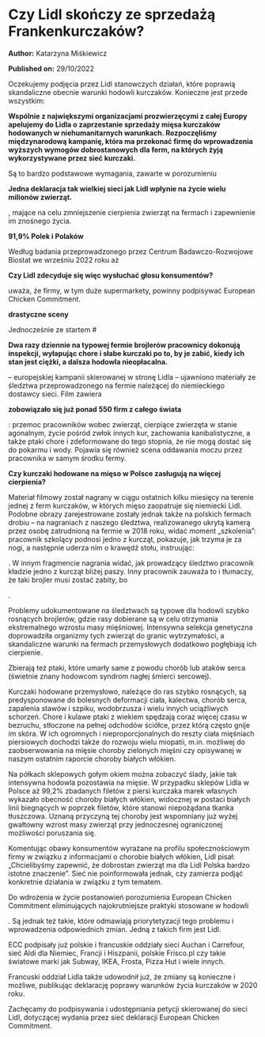 # Czy Lidl skończy ze sprzedażą Frankenkurczaków?

**Author:** Katarzyna Miśkiewicz

**Published on:** <span class="ml-10 mb-10">29/10/2022</span>

Oczekujemy podjęcia przez Lidl stanowczych działań, które poprawią skandaliczne obecnie warunki hodowli kurczaków. Konieczne jest przede wszystkim:

**Wspólnie z największymi organizacjami prozwierzęcymi z całej Europy apelujemy do Lidla o zaprzestanie sprzedaży mięsa kurczaków hodowanych w niehumanitarnych warunkach. Rozpoczęliśmy międzynarodową kampanię, która ma przekonać firmę do wprowadzenia wyższych wymogów dobrostanowych dla ferm, na których żyją wykorzystywane przez sieć kurczaki.**

Są to bardzo podstawowe wymagania, zawarte w porozumieniu

**Jedna deklaracja tak wielkiej sieci jak Lidl wpłynie na życie wielu milionów zwierząt.**

, mające na celu zmniejszenie cierpienia zwierząt na fermach i zapewnienie im znośnego życia.

**91,9% Polek i Polaków**

Według badania przeprowadzonego przez Centrum Badawczo-Rozwojowe Biostat we wrześniu 2022 roku aż

**Czy Lidl zdecyduje się więc wysłuchać głosu konsumentów?**

uważa, że firmy, w tym duże supermarkety, powinny podpisywać European Chicken Commitment.

**drastyczne sceny**

Jednocześnie ze startem #

**Dwa razy dziennie na typowej fermie brojlerów pracownicy dokonują inspekcji, wyłapując chore i słabe kurczaki po to, by je zabić, kiedy ich stan jest ciężki, a dalsza hodowla nieopłacalna.**

– europejskiej kampanii skierowanej w stronę Lidla – ujawniono materiały ze śledztwa przeprowadzonego na fermie należącej do niemieckiego dostawcy sieci. Film zawiera

**zobowiązało się już ponad 550 firm z całego świata**

: przemoc pracowników wobec zwierząt, cierpiące zwierzęta w stanie agonalnym, życie pośród zwłok innych kur, zachowania kanibalistyczne, a także ptaki chore i zdeformowane do tego stopnia, że nie mogą dostać się do pokarmu i wody. Pojawia się również scena oddawania moczu przez pracownika w samym środku fermy.

**Czy kurczaki hodowane na mięso w Polsce zasługują na więcej cierpienia?**

Materiał filmowy został nagrany w ciągu ostatnich kilku miesięcy na terenie jednej z ferm kurczaków, w których mięso zaopatruje się niemiecki Lidl. Podobne obrazy zarejestrowane zostały jednak także na polskich fermach drobiu – na nagraniach z naszego śledztwa, realizowanego ukrytą kamerą przez osobę zatrudnioną na fermie w 2018 roku, widać moment „szkolenia”: pracownik szkolący podnosi jedno z kurcząt, pokazuje, jak trzyma je za nogi, a następnie uderza nim o krawędź stołu, instruując:

. W innym fragmencie nagrania widać, jak prowadzący śledztwo pracownik kładzie jedno z kurcząt bliżej paszy. Inny pracownik zauważa to i tłumaczy, że taki brojler musi zostać zabity, bo

.

Problemy udokumentowane na śledztwach są typowe dla hodowli szybko rosnących brojlerów, gdzie rasy dobierane są w celu otrzymania ekstremalnego wzrostu masy mięśniowej. Intensywna selekcja genetyczna doprowadziła organizmy tych zwierząt do granic wytrzymałości, a skandaliczne warunki na fermach przemysłowych dodatkowo pogłębiają ich cierpienie.

Zbierają też ptaki, które umarły same z powodu chorób lub ataków serca (świetnie znany hodowcom syndrom nagłej śmierci sercowej).

Kurczaki hodowane przemysłowo, należące do ras szybko rosnących, są predysponowane do bolesnych deformacji ciała, kalectwa, chorób serca, zapalenia stawów i szpiku, wodobrzusza i wielu innych uciążliwych schorzeń. Chore i kulawe ptaki z wiekiem spędzają coraz więcej czasu w bezruchu, stłoczone na pełnej odchodów ściółce, przez którą często gnije im skóra. W ich ogromnych i nieproporcjonalnych do reszty ciała mięśniach piersiowych dochodzi także do rozwoju wielu miopatii, m.in. możliwej do zaobserwowania na mięsie choroby zielonych mięśni czy opisywanej w naszym ostatnim raporcie choroby białych włókien.

Na półkach sklepowych gołym okiem można zobaczyć ślady, jakie tak intensywna hodowla pozostawia na mięsie. W przypadku sklepów Lidla w Polsce aż 99,2% zbadanych filetów z piersi kurczaka marek własnych wykazało obecność choroby białych włókien, widocznej w postaci białych linii biegnących w poprzek filetów, które stanowi niepożądana tkanka tłuszczowa. Uznaną przyczyną tej choroby jest wspomniany już wyżej gwałtowny wzrost masy zwierząt przy jednoczesnej ograniczonej możliwości poruszania się.

Komentując obawy konsumentów wyrażane na profilu społecznościowym firmy w związku z informacjami o chorobie białych włókien, Lidl pisał: „Chcielibyśmy zapewnić, że dobrostan zwierząt ma dla Lidl Polska bardzo istotne znaczenie”. Sieć nie poinformowała jednak, czy zamierza podjąć konkretnie działania w związku z tym tematem.

Do wdrożenia w życie postanowień porozumienia European Chicken Commitment eliminujących najokrutniejsze praktyki stosowane w hodowli

. Są jednak też takie, które odmawiają priorytetyzacji tego problemu i wprowadzenia odpowiednich zmian. Jedną z takich firm jest Lidl.

ECC podpisały już polskie i francuskie oddziały sieci Auchan i Carrefour, sieć Aldi dla Niemiec, Francji i Hiszpanii, polskie Frisco.pl czy takie światowe marki jak Subway, IKEA, Frosta, Pizza Hut i wiele innych.

Francuski oddział Lidla także udowodnił już, że zmiany są konieczne i możliwe, publikując deklarację poprawy warunków życia kurczaków w 2020 roku.

Zachęcamy do podpisywania i udostępniania petycji skierowanej do sieci Lidl, dotyczącej wydania przez sieć deklaracji European Chicken Commitment.

